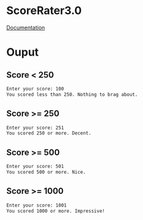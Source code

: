 # ScoreRater3.0

[Documentation](../../docs/Chapter2/ScoreRater/ScoreRater3.0/)

# Ouput

## Score < 250
```txt
Enter your score: 100
You scored less than 250. Nothing to brag about.
```

## Score >= 250
```txt
Enter your score: 251
You scored 250 or more. Decent.
```

## Score >= 500
```txt
Enter your score: 501
You scored 500 or more. Nice.
```

## Score >= 1000
```txt
Enter your score: 1001
You scored 1000 or more. Impressive!
```
